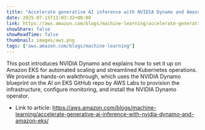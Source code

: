 ```yaml
---
title: "Accelerate generative AI inference with NVIDIA Dynamo and Amazon EKS"
date: 2025-07-15T13:03:32+00:00
link: https://aws.amazon.com/blogs/machine-learning/accelerate-generative-ai-inference-with-nvidia-dynamo-and-amazon-eks/
showShare: false
showReadTime: false
thumbnail: images/aws.png
tags: ["aws.amazon.com/blogs/machine-learning"]
---
```

This post introduces NVIDIA Dynamo and explains how to set it up on Amazon EKS for automated scaling and streamlined Kubernetes operations. We provide a hands-on walkthrough, which uses the NVIDIA Dynamo blueprint on the AI on EKS GitHub repo by AWS Labs to provision the infrastructure, configure monitoring, and install the NVIDIA Dynamo operator.

- Link to article: https://aws.amazon.com/blogs/machine-learning/accelerate-generative-ai-inference-with-nvidia-dynamo-and-amazon-eks/
